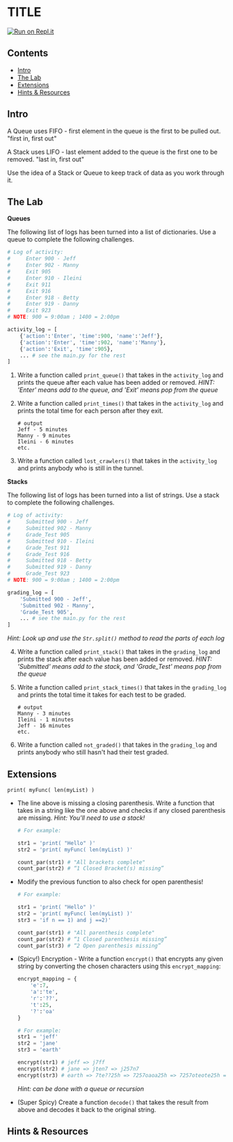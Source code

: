 # TITLE

[![Run on Repl.it](https://repl.it/badge/github/upperlinecode/<INSERT_GITHUB_EXTENSION>)](https://repl.it/github/upperlinecode/<INSERT_GITHUB_EXTENSION>)

## Contents

- [Intro](#intro)
- [The Lab](#the-lab)
- [Extensions](#extensions)
- [Hints & Resources](#hints--resources)

## Intro

A Queue uses FIFO - first element in the queue is the first to be pulled out. "first in, first out"

A Stack uses LIFO - last element added to the queue is the first one to be removed. "last in, first out"

Use the idea of a Stack or Queue to keep track of data as you work through it.

## The Lab

**Queues**

The following list of logs has been turned into a list of dictionaries. Use a queue to complete the following challenges. 
```py
# Log of activity:
#     Enter 900 - Jeff
#     Enter 902 - Manny
#     Exit 905
#     Enter 910 - Ileini
#     Exit 911
#     Exit 916 
#     Enter 918 - Betty
#     Enter 919 - Danny
#     Exit 923
# NOTE: 900 = 9:00am ; 1400 = 2:00pm

activity_log = [
    {'action':'Enter', 'time':900, 'name':'Jeff'},
    {'action':'Enter', 'time':902, 'name':'Manny'},
    {'action':'Exit', 'time':905},
    ... # see the main.py for the rest
]
```
1. Write a function called `print_queue()` that takes in the `activity_log` and prints the queue after each value has been added or removed. _HINT: 'Enter' means add to the queue, and 'Exit' means pop from the queue_

2. Write a function called `print_times()` that takes in the `activity_log` and prints the total time for each person after they exit. 
    ```
    # output
    Jeff - 5 minutes
    Manny - 9 minutes
    Ileini - 6 minutes
    etc.
    ```
3. Write a function called `lost_crawlers()` that takes in the `activity_log` and prints anybody who is still in the tunnel.


**Stacks**

The following list of logs has been turned into a list of strings. Use a stack to complete the following challenges. 
```py
# Log of activity:
#     Submitted 900 - Jeff
#     Submitted 902 - Manny
#     Grade_Test 905
#     Submitted 910 - Ileini
#     Grade_Test 911
#     Grade_Test 916 
#     Submitted 918 - Betty
#     Submitted 919 - Danny
#     Grade_Test 923
# NOTE: 900 = 9:00am ; 1400 = 2:00pm

grading_log = [
    'Submitted 900 - Jeff',
    'Submitted 902 - Manny',
    'Grade_Test 905',
    ... # see the main.py for the rest
]
```
_Hint: Look up and use the `Str.split()` method to read the parts of each log_

4. Write a function called `print_stack()` that takes in the `grading_log` and prints the stack after each value has been added or removed. _HINT: 'Submitted' means add to the stack, and 'Grade_Test' means pop from the queue_

5. Write a function called `print_stack_times()` that takes in the `grading_log` and prints the total time it takes for each test to be graded. 
    ```
    # output
    Manny - 3 minutes
    Ileini - 1 minutes
    Jeff - 16 minutes
    etc.
    ```
6. Write a function called `not_graded()` that takes in the `grading_log` and prints anybody who still hasn't had their test graded.

## Extensions

`print( myFunc( len(myList) )`
- The line above is missing a closing parenthesis. Write a function that takes in a string like the one above and checks if any closed parenthesis are missing.
    _Hint: You'll need to use a stack!_
    ```py
    # For example:

    str1 = 'print( "Hello" )'
    str2 = 'print( myFunc( len(myList) )'

    count_par(str1) # "All brackets complete"
    count_par(str2) # “1 Closed Bracket(s) missing”
    ```

- Modify the previous function to also check for open parenthesis!
     ```py
    # For example:

    str1 = 'print( "Hello" )'
    str2 = 'print( myFunc( len(myList) )'
    str3 = 'if n == 1) and j ==2)'

    count_par(str1) # "All parenthesis complete"
    count_par(str2) # “1 Closed parenthesis missing”
    count_par(str3) # “2 Open parenthesis missing”
    ```

- (Spicy!) Encryption - Write a function `encrypt()` that encrypts any given string by converting the chosen characters using this `encrypt_mapping`:

    ```py
    encrypt_mapping = {
        'e':7,
        'a':'te',
        'r':'??',
        't':25,
        '?':'oa'
    }

    # For example:
    str1 = 'jeff'
    str2 = 'jane'
    str3 = 'earth'

    encrypt(str1) # jeff => j7ff
    encrypt(str2) # jane => jten7 => j257n7
    encrypt(str3) # earth => 7te??25h => 7257oaoa25h => 7257oteote25h => 7257o257o25725h
    ```
    _Hint: can be done with a queue or recursion_

- (Super Spicy) Create a function `decode()` that takes the result from above and decodes it back to the original string.


## Hints & Resources

